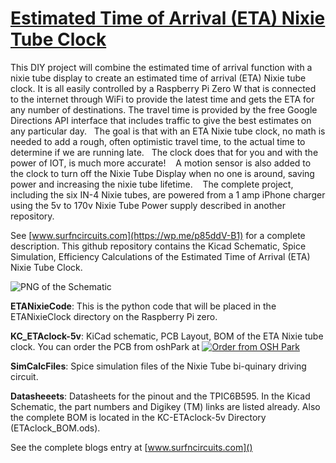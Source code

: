 # [Estimated Time of Arrival (ETA) Nixie Tube Clock](https://wp.me/p85ddV-B1 )
This DIY project will combine the estimated time of arrival function with a nixie tube display to create an estimated time of arrival (ETA) Nixie tube clock. It is all easily controlled by a Raspberry Pi Zero W that is connected to the internet through WiFi to provide the latest time and gets the ETA for any number of destinations. The travel time is provided by the free Google Directions API interface that includes traffic to give the best estimates on any particular day.   The goal is that with an ETA Nixie tube clock, no math is needed to add a rough, often optimistic travel time, to the actual time to determine if we are running late.   The clock does that for you and with the power of IOT, is much more accurate!    A motion sensor is also added to the clock to turn off the Nixie Tube Display when no one is around, saving power and increasing the nixie tube lifetime.    The complete project, including the six IN-4 Nixie tubes, are powered from a 1 amp iPhone charger using the 5v to 170v Nixie Tube Power supply described in another repository. 

See [www.surfncircuits.com](https://wp.me/p85ddV-B1)  for a complete description.  This github repository contains the Kicad Schematic, Spice Simulation, Efficiency Calculations of the Estimated Time of Arrival (ETA) Nixie Tube Clock.   

![PNG of the Schematic](https://github.com/drkmsmithjr/ETANixieClock/blob/master/KC-ETAclock-5v/NixieSchematic.png)

__ETANixieCode__:  This is the python code that will be placed in the ETANixieClock directory on the Raspberry Pi zero.    

__KC_ETAclock-5v__:  KiCad schematic, PCB Layout, BOM of the ETA Nixie tube clock.  You can order the PCB from oshPark at <a href="https://oshpark.com/shared_projects/B9CmGCXJ"><img src="https://oshpark.com/assets/badge-5b7ec47045b78aef6eb9d83b3bac6b1920de805e9a0c227658eac6e19a045b9c.png" alt="Order from OSH Park"></img></a>  

__SimCalcFiles__:  Spice simulation files of the Nixie Tube bi-quinary driving circuit.    

__Datasheeets__: Datasheets for the pinout and the TPIC6B595.  In the Kicad Schematic, the part numbers and Digikey (TM) links are listed already.   Also the complete BOM is located in the KC-ETAclock-5v Directory (ETAclock_BOM.ods).      

See the complete blogs entry at  [www.surfncircuits.com]()


